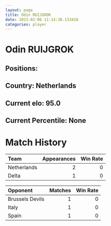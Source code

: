 ```yaml
---  
layout: page  
title: Odin RUIJGROK  
date: 2023-02-06 11:14:38.133418  
categories: player  
---
```

# Odin RUIJGROK

## Positions: 

## Country: Netherlands

## Current elo: 95.0

## Current Percentile: None

# Match History


| Team        |   Appearances |   Win Rate |
|:------------|--------------:|-----------:|
| Netherlands |             2 |          0 |
| Delta       |             1 |          0 |

| Opponent        |   Matches |   Win Rate |
|:----------------|----------:|-----------:|
| Brussels Devils |         1 |          0 |
| Italy           |         1 |          0 |
| Spain           |         1 |          0 |